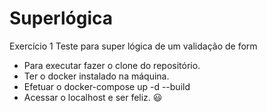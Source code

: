 # Superlógica

Exercício 1
Teste para super lógica de um validação de form
- Para executar fazer o clone do repositório.
- Ter o docker instalado na máquina.
- Efetuar o docker-compose up -d --build
- Acessar o localhost e ser feliz. :smiley:
